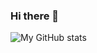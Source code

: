 ### Hi there 👋
<img src="https://camo.githubusercontent.com/4675c49fd92c33afc9d65d78478c88262a8076fd8ef163db89194ec410d7fbb4/68747470733a2f2f6769746875622d726561646d652d73746174732e76657263656c2e6170702f6170693f757365726e616d653d61686d657467756e64757a26636f756e745f707269766174653d747275652673686f775f69636f6e733d74727565267468656d653d7261646963616c" alt="My GitHub stats" data-canonical-src="https://github-readme-stats.vercel.app/api?username=ahmetgunduz&amp;count_private=true&amp;show_icons=true&amp;theme=radical" style="max-width: 100%;">


<!--
**omerfdev/omerfdev** is a ✨ _special_ ✨ repository because its `README.md` (this file) appears on your GitHub profile.

Here are some ideas to get you started:

- 🔭 I’m currently working on .Net Environments
- 🌱 I’m currently learning .Net, Sql, Web..
- 👯 I’m looking to collaborate on ...
- 🤔 I’m looking for help with ...
- 💬 Ask me about ...
- 📫 How to reach me: ...
- 😄 Pronouns: ...
- ⚡ Fun fact: ...

-->

